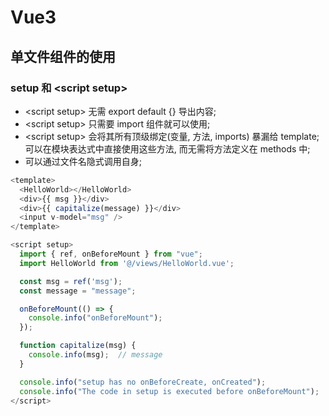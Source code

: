 # Vue3
## 单文件组件的使用
### setup 和 \<script setup>
- \<script setup> 无需 export default {} 导出内容;
- \<script setup> 只需要 import 组件就可以使用;
- \<script setup> 会将其所有顶级绑定(变量, 方法, imports) 暴漏给 template; 可以在模块表达式中直接使用这些方法, 而无需将方法定义在 methods 中;
- 可以通过文件名隐式调用自身;
```javascript
<template>
  <HelloWorld></HelloWorld>
  <div>{{ msg }}</div>
  <div>{{ capitalize(message) }}</div>
  <input v-model="msg" />
</template>

<script setup>
  import { ref, onBeforeMount } from "vue";
  import HelloWorld from '@/views/HelloWorld.vue';

  const msg = ref('msg');
  const message = "message";

  onBeforeMount(() => {
    console.info("onBeforeMount");
  });

  function capitalize(msg) {
    console.info(msg);  // message
  }

  console.info("setup has no onBeforeCreate, onCreated");
  console.info("The code in setup is executed before onBeforeMount");
</script>
```
